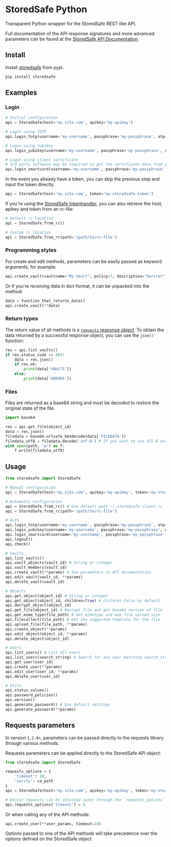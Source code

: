 # StoredSafe Python

Transparent Python wrapper for the StoredSafe REST-like API.

Full documentation of the API response signatures and more advanced parameters can be found at the [StoredSafe API Documentation](https://developer.storedsafe.com/).


## Install

Install [storedsafe](https://pypi.org/project/storedsafe/) from pypi.
```bash
pip install storedsafe
```

## Examples

### Login

```python
# Initial configuration
api = StoredSafe(host='my.site.com', apikey='my-apikey')

# Login using TOTP
api.login_totp(username='my-username', passphrase='my-passphrase', otp='my-timed-otp')

# Login using YubiKey
api.login_yubikey(username='my-username', passphrase='my-passphrase', otp='my-yubico-otp')

# Login using client certificate
# 3rd party software may be required to get the certificate data from your smartcard
api.login_smartcard(username='my-username', passphrase='my-passphrase', cert='/path/to/cert', key='/path/to/key')
```

In the event you already have a token, you can skip the previous step and input the token directly.
```python
api = StoredSafe(host='my.site.com', token='my-storedsafe-token')
```

If you're using the [StoredSafe tokenhandler](https://github.com/storedsafe/tokenhandler), you can also retrieve the host, apikey and token from an rc-file:
```python
# Default rc location
api = StoredSafe.from_rc()

# Custom rc location
api = StoredSafe.from_rc(path='/path/to/rc-file')
```

### Programming styles

For create and edit methods, parameters can be easily passed as keyword arguments, for example:
```python
api.create_vault(vaultname="My Vault", policy=7, description="Sercret")
```

Or if you're receiving data in dict-format, it can be unpacked into the method:
```python
data = function_that_returns_data()
api.create_vault(**data)
```

### Return types

The return value of all methods is a [`requests` response object](https://requests.readthedocs.io/en/latest/api/#requests.Response). To obtain the data returned by a successful response object, you can use the `json()` function:
```python
res = api.list_vaults()
if res.status_code <= 403:
    data = res.json()
    if res.ok:
        print(data['VAULTS'])
    else:
        print(data['ERRORS'])
```

### Files

Files are returned as a base64 string and must be decoded to restore the original state of the file.
```python
import base64

res = api.get_file(object_id)
data = res.json()
filedata = base64.urlsafe_b64decode(data['FILEDATA'])
filedata_utf8 = filedata.decode('utf-8') # If you want to use UTF-8 encoding
with open(path, 'w') as f:
    f.write(filedata_utf8)
```

## Usage

```python
from storedsafe import StoredSafe

# Manual configuration
api = StoredSafe(host='my.site.com', apikey='my-apikey', token='my-storedsafe-token')

# Automatic configuration
api = StoredSafe.from_rc() # Use default path ~/.storedsafe-client.rc
api = StoredSafe.from_rc(path='/path/to/rc-file')

# Auth
api.login_totp(username='my-username', passphrase='my-passphrase', otp='my-otp')
api.login_yubikey(username='my-username', passphrase='my-passphrase', otp='my-otp')
api.login_smartcard(username='my-username', passphrase='my-passphrase', cert='/path/to/cert', key='/path/to/key')
api.logout()
api.check()

# Vaults
api.list_vaults()
api.vault_objects(vault_id) # String or integer
api.vault_members(vault_id)
api.create_vault(**params) # See parameters in API documentation
api.edit_vault(vault_id, **params)
api.delete_vault(vault_id)

# Objects
api.get_object(object_id) # String or integer
api.get_object(object_id, children=True) # children False by default
api.decrypt_object(object_id)
api.get_file(object_id) # Decrypt file and get base64 version of file
api.get_mime_type(file_path) # Get mimetype and max file upload size
api.filecollect(file_path) # Get the suggested template for the file
api.upload_file(file_path, **params)
api.create_object(**params)
api.edit_object(object_id, **params)
api.delete_object(object_id)

# Users
api.list_users() # List all users
api.list_users(search_string) # Search for any user matching search_string
api.get_user(user_id)
api.create_user(**params)
api.edit_user(user_id, **params)
api.delete_user(user_id)

# Utils
api.status_values()
api.password_policies()
api.version()
api.generate_password() # Use default settings
api.generate_password(**params)
```

## Requests parameters

In version `1.2.0+`, parameters can be passed directly to the requests library through various methods.

Requests parameters can be applied directly to the StoredSafe API object:

```python
from storedsafe import StoredSafe

requests_options = {
    'timeout': 10,
    'verify': ca_path
}
api = StoredSafe(host='my.site.com', apikey='my-apikey', token='my-storedsafe-token', **requests_options)

# Adjust requests can be adjusted later through the `requests_options` attribute
api.requests_options['timeout'] = 5
```

Or when calling any of the API methods:

```python
api.create_user(**user_params, timeout=10)
```

Options passed to one of the API methods will take precedence over the options defined on the StoredSafe object.
